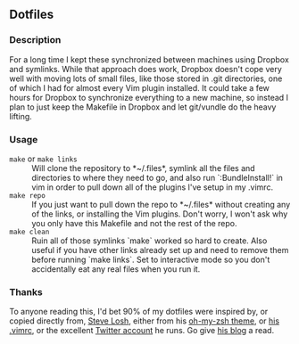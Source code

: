 ## Dotfiles

### Description

For a long time I kept these synchronized between machines using Dropbox and
symlinks. While that approach does work, Dropbox doesn't cope very well with
moving lots of small files, like those stored in .git directories, one of which
I had for almost every Vim plugin installed. It could take a few hours for
Dropbox to synchronize everything to a new machine, so instead I plan to just
keep the Makefile in Dropbox and let git/vundle do the heavy lifting.

### Usage

<dl>
<dt><code>make</code> or <code>make links</code></dt>
<dd>
Will clone the repository to *~/.files*, symlink all the files and directories
to where they need to go, and also run `:BundleInstall!` in vim in order to
pull down all of the plugins I've setup in my .vimrc.
</dd>
<dt><code>make repo</code></dt>
<dd>
If you just want to pull down the repo to *~/.files* without creating any of
the links, or installing the Vim plugins. Don't worry, I won't ask why you only
have this Makefile and not the rest of the repo.
</dd>
<dt><code>make clean</code></dt>
<dd>
Ruin all of those symlinks `make` worked so hard to create. Also useful if
you have other links already set up and need to remove them before running
`make links`. Set to interactive mode so you don't accidentally eat any real
files when you run it.
</dd>
</dl>

### Thanks

To anyone reading this, I'd bet 90% of my dotfiles were inspired by, or copied
directly from, [Steve Losh](http://stevelosh.com/), either from his [oh-my-zsh
theme](http://stevelosh.com/blog/2010/02/my-extravagant-zsh-prompt/), or
[his .vimrc](http://stevelosh.com/blog/2010/09/coming-home-to-vim/), or the
excellent [Twitter account](https://twitter.com/dotvimrc) he runs. Go give [his
blog](http://stevelosh.com/blog/) a read.

